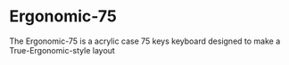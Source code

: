 # Ergonomic-75
The Ergonomic-75 is a acrylic case 75 keys keyboard designed to make a True-Ergonomic-style layout
